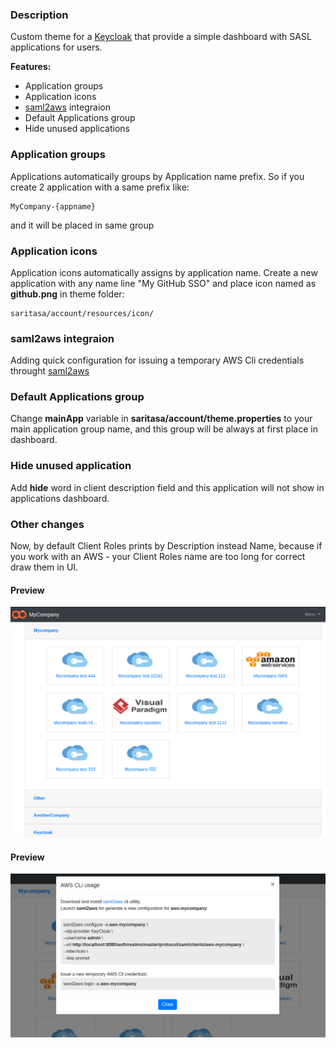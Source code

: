 ### Description
Custom theme for a [Keycloak](https://www.keycloak.org) that provide a simple dashboard with SASL applications for users.

**Features:**
* Application groups
* Application icons
* [saml2aws](https://github.com/Versent/saml2aws) integraion
* Default Applications group
* Hide unused applications


### Application groups
Applications automatically groups by Application name prefix. So if you create 2 application with a same prefix like:

```
MyCompany-{appname}
```

and it will be placed in same group


### Application icons
Application icons automatically assigns by application name.
Create a new application with any name line "My GitHub SSO" and place icon named as **github.png** in theme folder:

```
saritasa/account/resources/icon/
```

### saml2aws integraion
Adding quick configuration for issuing a temporary AWS Cli credentials throught [saml2aws](https://github.com/Versent/saml2aws)


### Default Applications group
Change **mainApp** variable in  **saritasa/account/theme.properties** to your main application group name, and this group will be always at first place in dashboard.


### Hide unused application

Add **hide** word in client description field and this application will not show in applications dashboard.

### Other changes

Now, by default Client Roles prints by Description instead Name, because if you work with an AWS - your Client Roles name are too long for correct draw them in UI.

#### Preview

![theme-preview](https://github.com/rma945/keycloack-saritasa-theme/raw/develop/.assets/preview.png)

#### Preview

![saml2aws-preview](https://github.com/rma945/keycloack-saritasa-theme/raw/develop/.assets/saml2aws.png)
